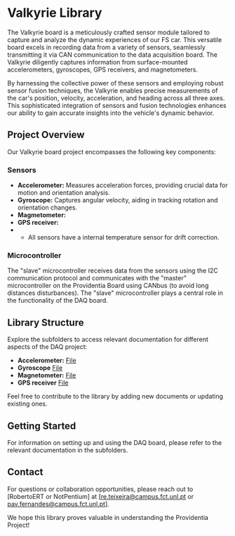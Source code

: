 # Valkyrie Library

The Valkyrie board is a meticulously crafted sensor module tailored to capture and analyze the dynamic experiences of our FS car. This versatile board excels in recording data from a variety of sensors, seamlessly transmitting it via CAN communication to the data acquisition board. The Valkyrie diligently captures information from surface-mounted accelerometers, gyroscopes, GPS receivers, and magnetometers.

By harnessing the collective power of these sensors and employing robust sensor fusion techniques, the Valkyrie enables precise measurements of the car's position, velocity, acceleration, and heading across all three axes. This sophisticated integration of sensors and fusion technologies enhances our ability to gain accurate insights into the vehicle's dynamic behavior.

## Project Overview

Our Valkyrie board project encompasses the following key components:

### Sensors

- **Accelerometer:** Measures acceleration forces, providing crucial data for motion and orientation analysis.
- **Gyroscope:** Captures angular velocity, aiding in tracking rotation and orientation changes.
- **Magmetometer:** 
- **GPS receiver:**
- - All sensors have a internal temperature sensor for drift correction.  

### Microcontroller

The "slave" microcontroller receives data from the sensors using the I2C communication protocol and communicates with the "master" microcontroller on the Providentia Board using CANbus (to avoid long distances disturbances). The "slave" microcontroller plays a central role in the functionality of the DAQ board.

## Library Structure

Explore the subfolders to access relevant documentation for different aspects of the DAQ project:

- **Accelerometer:** [File](./USB.md)
- **Gyroscope** [File](./EKF.md)
- **Magnetometer:** [File](./USB.md)
- **GPS receiver** [File](./EKF.md)

Feel free to contribute to the library by adding new documents or updating existing ones.

## Getting Started

For information on setting up and using the DAQ board, please refer to the relevant documentation in the subfolders.

## Contact

For questions or collaboration opportunities, please reach out to [RobertoERT or NotPentium] at [re.teixeira@campus.fct.unl.pt or pav.fernandes@campus.fct.unl.pt].

We hope this library proves valuable in understanding the Providentia Project!
